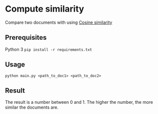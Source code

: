 # Compute similarity

Compare two documents with using [Cosine similarity](https://en.wikipedia.org/wiki/Cosine_similarity)

## Prerequisites
Python 3
`pip install -r requirements.txt`

## Usage
`python main.py <path_to_doc1> <path_to_doc2>`

## Result
The result is a number between 0 and 1. The higher the number, the more similar the documents are.
